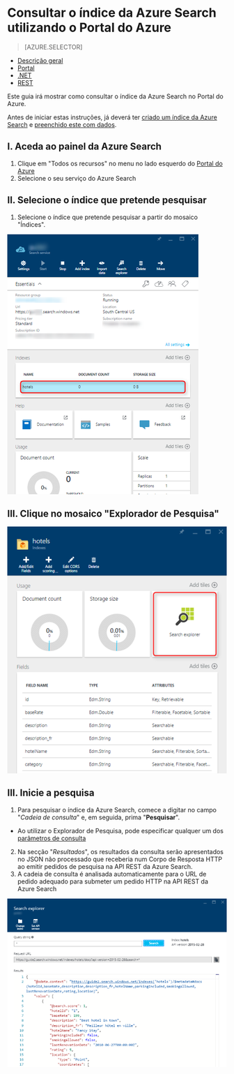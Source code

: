 <properties
    pageTitle="Consultar o Índice da Azure Search utilizando o Portal do Azure | Microsoft Azure | Serviço de pesquisa na nuvem alojada"
    description="Emita uma consulta de pesquisa no Explorador de Pesquisa do Portal do Azure."
    services="search"
    documentationCenter=""
    authors="ashmaka"
/>

<tags
    ms.service="search"
    ms.devlang="NA"
    ms.workload="search"
    ms.topic="get-started-article"
    ms.tgt_pltfrm="na"
    ms.date="08/29/2016"
    ms.author="ashmaka"
/>
# Consultar o índice da Azure Search utilizando o Portal do Azure
> [AZURE.SELECTOR]
- [Descrição geral](search-query-overview.md)
- [Portal](search-explorer.md)
- [.NET](search-query-dotnet.md)
- [REST](search-query-rest-api.md)

Este guia irá mostrar como consultar o índice da Azure Search no Portal do Azure.

Antes de iniciar estas instruções, já deverá ter [criado um índice da Azure Search](search-what-is-an-index.md) e [preenchido este com dados](search-what-is-data-import.md).

## I. Aceda ao painel da Azure Search
1. Clique em "Todos os recursos" no menu no lado esquerdo do [Portal do Azure](https://portal.azure.com/#blade/HubsExtension/BrowseResourceBlade/resourceType/Microsoft.Search%2FsearchServices)
2. Selecione o seu serviço do Azure Search

## II. Selecione o índice que pretende pesquisar
1. Selecione o índice que pretende pesquisar a partir do mosaico "Índices".

![](./media/search-explorer/pick-index.png)

## III. Clique no mosaico "Explorador de Pesquisa"
![](./media/search-explorer/search-explorer-tile.png)

## III. Inicie a pesquisa
1. Para pesquisar o índice da Azure Search, comece a digitar no campo "*Cadeia de consulta*" e, em seguida, prima "**Pesquisar**".
 * Ao utilizar o Explorador de Pesquisa, pode especificar qualquer um dos [parâmetros de consulta](https://msdn.microsoft.com/library/dn798927.aspx)

2. Na secção "*Resultados*", os resultados da consulta serão apresentados no JSON não processado que receberia num Corpo de Resposta HTTP ao emitir pedidos de pesquisa na API REST da Azure Search.
3. A cadeia de consulta é analisada automaticamente para o URL de pedido adequado para submeter um pedido HTTP na API REST da Azure Search

![](./media/search-explorer/search-bar.png)



<!--HONumber=ago16_HO5-->


